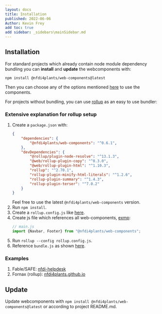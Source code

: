 ```yaml
---
layout: docs
title: Installation
published: 2022-06-06
Author: Kevin Frey
add toc: true
add sidebar: _sidebars\mainSidebar.md
---
```


## Installation

For standard projects which already contain node module dependency bundling you can **install** and **update** the webcomponents with:

```npm install @nfdi4plants/web-components@latest```

Then you can choose any of the options mentioned [here](https://lit.dev/docs/tools/adding-lit/#use-your-component) to use the components.

For projects without bundling, you can use  [rollup](https://rollupjs.org/guide/en/) as an easy to use bundler:

### Extensive explanation for rollup setup

1. Create a ``package.json`` with:
    ```json
    {
        "dependencies": {
            "@nfdi4plants/web-components": "^0.6.1",
        },
        "devDependencies": {
            "@rollup/plugin-node-resolve": "^13.1.3",
            "@web/rollup-plugin-copy": "^0.3.0",
            "@web/rollup-plugin-html": "^1.10.3",
            "rollup": "^2.70.1",
            "rollup-plugin-minify-html-literals": "^1.2.6",
            "rollup-plugin-summary": "^1.4.3",
            "rollup-plugin-terser": "^7.0.2"
        }
    }
    ```
    Feel free to use the latest `@nfdi4plants/web-components` version.
2. Run `npm install`.
3. Create a `rollup.config.js` like [here](https://github.com/nfdi4plants/web-components-docs/blob/main/rollup.config.js).
4. Create js file which references all web-components, [exmp](https://github.com/nfdi4plants/web-components-docs/blob/main/src/js/main.js):
    ```js
    // main.js
    import {Navbar, Footer} from "@nfdi4plants/web-components";
    ```
5. Run `rollup --config rollup.config.js`.
6. Reference `bundle.js` as shown [here](https://lit.dev/docs/tools/adding-lit/#use-your-component).

### Examples

1. Fable/SAFE: [nfdi-helpdesk](https://github.com/Freymaurer/nfdi-helpdesk/blob/main/src/Client/nfdi-webcomponents.fs)
2. Fornax (rollup): [nfdi4plants.github.io](https://github.com/nfdi4plants/nfdi4plants.github.io/blob/6f93e584c2cd9cd2e248f13dd7659973521e45d2/src/generators/layout.fsx#L74)

## Update

Update webcomponents with ```npm install @nfdi4plants/web-components@latest``` or according to project README.md.
